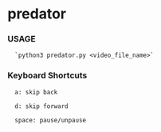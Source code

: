 # predator

### USAGE

      `python3 predator.py <video_file_name>`


### Keyboard Shortcuts

      a: skip back

      d: skip forward

      space: pause/unpause

